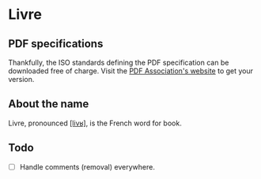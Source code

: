 # Livre

## PDF specifications

Thankfully, the ISO standards defining the PDF specification can be downloaded free of charge.
Visit the [PDF Association's website](https://pdfa.org/resource/iso-32000-pdf/) to get your version.

## About the name

Livre, pronounced [[livʁ]](https://en.wiktionary.org/wiki/File:Fr-un_livre-fr-ouest.ogg),
is the French word for book.

## Todo

- [ ] Handle comments (removal) everywhere.

